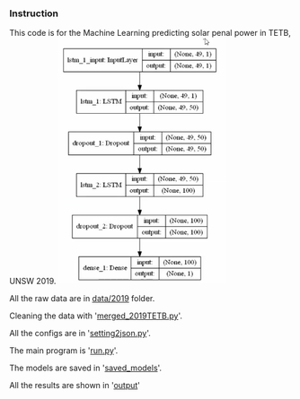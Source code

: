 ### Instruction

This code is for the Machine Learning  predicting solar penal power in TETB, UNSW 2019. 
<img src="data/model.png" alt="image-20200911170625076" style="zoom: 67%;" />

All the raw data are in [data/2019](./data/2019) folder.

Cleaning the data with '[merged_2019TETB.py](merged_2019TETB.py)'.

All the configs are in '[setting2json.py](setting2json.py)'.

The main program is '[run.py](run.py)'.

The models are saved in '[saved_models](saved_models)'.

All the results are shown in '[output](output)'  
